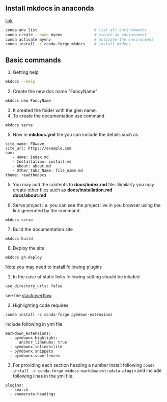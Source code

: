 ## Install mkdocs in anaconda
[link](https://anaconda.org/conda-forge/mkdocs)

```sh
conda env list                         # list all environments
conda create --name myenv              # create an enviornment
conda activate myenv                   # activate the environment
conda install -c conda-forge mkdocs    # install mkdocs   
```


## Basic commands
1. Getting help
```sh
mkdocs --help
```
2. Create the new doc name "FancyName"
```sh
mkdocs new FancyName
```
3. It created the folder with the gien name. 
4. To create the documentation use command
```
mkdocs serve
```
5. Now in **mkdocs.yml** file you can include the details such as
```
site_name: FDwave
site_url: https://example.com
nav: 
   - Home: index.md
   - Installation: install.md
   - About: about.md
   - Other_Tabs_Name: file_name.md
theme: readthedocs
```
5. You may add the contents to  **docs/index.md** file. Similarly you may create other files such as
**docs/installation.md**  
**docs/about.md**

6. Serve project i.e. you can see the project live in you browser using the link generated by the command.
```
mkdocs serve
```
7. Build the documentation site
```
mkdocs build
```
8. Deploy the site
```
mkdocs gh-deploy
```


Note you may need to install following plugins 
1.  In the case of static links following setting should be inluded
```
use_directory_urls: false
```
see the [stackoverflow](https://stackoverflow.com/questions/48063231/mkdocs-hyperlink-not-working-in-static-pages)
  
2. Highlighting code requires 
``` 
conda install -c conda-forge pymdown-extensions
```
include following in yml file 
```
markdown_extensions:
  - pymdownx.highlight:
      anchor_linenums: true
  - pymdownx.inlinehilite
  - pymdownx.snippets
  - pymdownx.superfences
```


3. For providing each section heading a number install following 
```conda install -c conda-forge mkdocs-markdownextradata-plugin``` 
and include following lines in the yml file.
```
plugins:
  - search
  - enumerate-headings 
```
